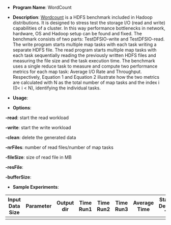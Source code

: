 * __Program Name__: WordCount
 
* __Description__: 
[Wordcount]() is a HDFS benchmark included in Hadoop distributions. It is designed to stress test the storage I/O (read and write) capabilities of a cluster. In this way performance bottlenecks in network, hardware, OS and Hadoop setup can be found and fixed. The benchmark consists of two parts: TestDFSIO-write and TestDFSIO-read. The write program starts multiple map tasks with each task writing a separate HDFS file. The read program starts multiple map tasks with each task sequentially reading the previously written HDFS files and measuring the file size and the task execution time. The benchmark uses a single reduce task to measure and compute two performance metrics for each map task: Average I/O Rate and Throughput. Respectively, Equation 1 and Equation 2 illustrate how the two metrics are calculated with N as the total number of map tasks and the index i (0< i < N), identifying the individual tasks.  


* __Usage__: 

* __Options__:

__-read__: start the read workload

__-write__: start the write workload

__-clean__: delete the generated data

__-nrFiles__: number of read files/number of map tasks

__-fileSize__: size of read file in MB

__-resFile__:

__-bufferSize__:


* __Sample Experiments__:


| Input Data Size | Parameter  | Output dir | Time Run1 | Time Run2 | Time Run3 | Average Time | Standard Deviation Time |
|-----------------|------------|-----------|-----------|-----------|-----------|--------------|----------|
|            	  |            |           |           |           |           |              |          |

